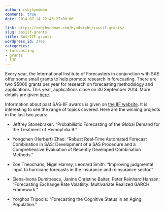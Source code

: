 ```yaml
---
author: robjhyndman
comments: true
date: 2014-07-14 22:43:27+00:00

link: https://robjhyndman.com/hyndsight/sasiif-grants/
slug: sasiif-grants
title: SAS/IIF grants
wordpress_id: 2785
categories:
- forecasting
- grants
- IJF
---
```


Every year, the International Institute of Forecasters in conjunction with SAS offer some small grants to help promote research in forecasting. There are two $5000 grants per year for research on forecasting methodology and applications. This year, applications close on 30 September 2014. More details are given [here](http://forecasters.org/wp/wp-content/uploads/SAS-IIF-2014.pdf).

Information about past SAS-IIF awards is given on [the IIF website](https://forecasters.org/programs/funding-awards/research-awards/). It is interesting to see the range of topics covered. Here are the winning projects in the last two years:





  * Jeffrey Stonebraker: “Probabilistic Forecasting of the Global Demand for the Treatment of Hemophilia B.”


  * Yongchen (Herbert) Zhao: “Robust Real-Time Automated Forecast Combination in SAS: Development of a SAS Procedure and a Comprehensive Evaluation of Recently Developed Combination Methods.”


  * Zoe Theocharis, Nigel Harvey, Leonard Smith: “Improving judgmental input to hurricane forecasts in the insurance and reinsurance sector.”


  * Elena-Ivona Dumitrescu, Janine Christine Balter, Peter Reinhard Hansen: “Forecasting Exchange Rate Volatility: Multivariate Realized GARCH Framework.”


  * Yorghos Tripodis: “Forecasting the Cognitive Status in an Aging Population.”


